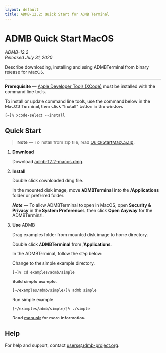 ```yaml
---
layout: default
title: ADMB-12.2: Quick Start for ADMB Terminal
---
```


# ADMB Quick Start MacOS

*ADMB-12.2*  
*Released July 31, 2020*  

Describe downloading, installing and using ADMBTerminal from binary release for MacOS.

---

**Prerequisite** &mdash; [Apple Developer Tools (XCode)](https://developer.apple.com/xcode/) must be installed with the command line tools.

To install or update command line tools, use the command below in the MacOS Terminal, then click "Install" button in the window.

```
[~]% xcode-select --install
```

Quick Start
-----------

> **Note** &mdash; To install from zip file, read [QuickStartMacOSZip](QuickStartMacOSZip.html).

1. **Download**

   Download [admb-12.2-macos.dmg](https://github.com/admb-project/admb/releases/download/admb-12.2/admb-12.2-macos.dmg).

2. **Install**

   Double click downloaded dmg file.

   In the mounted disk image, move **ADMBTerminal** into the **/Applications** folder or preferred folder.

   _**Note**_ &mdash; To allow ADMBTerminal to open in MacOS, open **Security & Privacy** in the **System Preferences**, then click **Open Anyway** for the ADMBTerminal.

3. **Use** ADMB

   Drag examples folder from mounted disk image to home directory.

   Double click **ADMBTerminal** from **/Applications**.

   In the ADMBTerminal, follow the step below:

   Change to the simple example directory.

   ```
   [~]% cd examples/admb/simple
   ```

   Build simple example.

   ```
   [~/examples/admb/simple/]% admb simple
   ```

   Run simple example.

   ```
   [~/examples/admb/simple/]% ./simple
   ```

   Read [manuals](http://www.admb-project.org/docs/manuals/) for more information.

Help
----

For help and support, contact <users@admb-project.org>.
